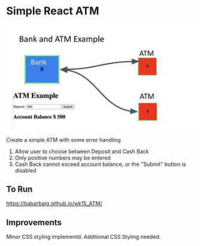 # Simple React ATM

![ATM Example Image](atm.png)

Create a simple ATM with some error handling

1. Allow user to choose between Deposit and Cash Back
2. Only positive numbers may be entered
3. Cash Back cannot exceed account balance, or the "Submit" button is disabled

## To Run

<https://babarbaig.github.io/wk15_ATM/>

## Improvements

Minor CSS styling implementd.  Additional CSS Styling needed.
